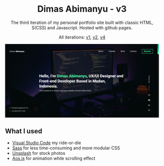 <h1 align="center">
  Dimas Abimanyu - v3
</h1>

<p align="center"> 
  The third iteration of my personal portfolio site built with classic HTML, S(CSS) and Javascript. Hosted with github pages.
</p>

<p align="center">
  All iterations:
  <a href="https://github.com/dimasabimanyy/v1" target="_blank">v1</a>,
  <a href="https://github.com/dimasabimanyy/v2" target="_blank">v2</a>,
  <a href="https://github.com/dimasabimanyy/v4" target="_blank">v4</a>
</p>

![Website Screenshot](https://raw.githubusercontent.com/dimasabimanyy/v3/master/images/homepage-ss.png)

## What I used
- [Visual Studio Code](https://code.visualstudio.com/) my ride-or-die
- [Sass](http://sass-lang.com/) for less time-consuming and more modular CSS
- [Unsplash](https://unsplash.com/) for stock photos
- [Aos.js](https://github.com/michalsnik/aos) for animation while scrolling effect
